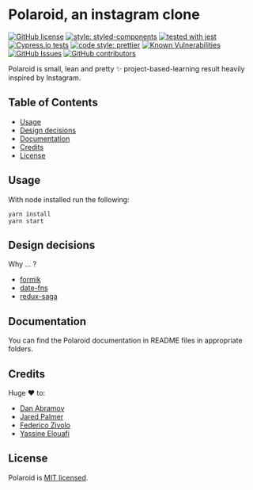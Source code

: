 # Polaroid, an instagram clone

[![GitHub license](https://img.shields.io/badge/license-MIT-blue.svg)](https://github.com/facebook/react/blob/master/LICENSE)
[![style: styled-components](https://img.shields.io/badge/style-%F0%9F%92%85%20styled--components-orange.svg?colorB=daa357&colorA=db748e)](https://github.com/styled-components/styled-components)
[![tested with jest](https://img.shields.io/badge/tested_with-jest-99424f.svg)](https://github.com/facebook/jest)
[![Cypress.io tests](https://img.shields.io/badge/cypress.io-tests-green.svg?style=flat-square)](https://cypress.io)
[![code style: prettier](https://img.shields.io/badge/code_style-prettier-ff69b4.svg)](https://github.com/prettier/prettier)
[![Known Vulnerabilities](https://snyk.io/test/github/malcodeman/polaroid-client/badge.svg)](https://snyk.io/test/github/malcodeman/polaroid-client)
[![GitHub Issues](https://img.shields.io/github/issues/malcodeman/polaroid-client.svg)](https://github.com/malcodeman/polaroid-client/issues)
[![GitHub contributors](https://img.shields.io/github/contributors/malcodeman/polaroid-client.svg)](https://github.com/malcodeman/polaroid-client)

Polaroid is small, lean and pretty ✨ project-based-learning result heavily inspired by Instagram.

## Table of Contents

- [Usage](#usage)
- [Design decisions](#design-decisions)
- [Documentation](#documentation)
- [Credits](#credits)
- [License](#license)

## Usage

With node installed run the following:

```
yarn install
yarn start
```

## Design decisions

Why ... ?

- [formik](https://github.com/reduxjs/redux/issues/1287#issuecomment-175351978)
- [date-fns](https://github.com/date-fns/date-fns/issues/275#issuecomment-264934189)
- [redux-saga](https://stackoverflow.com/questions/34930735/pros-cons-of-using-redux-saga-with-es6-generators-vs-redux-thunk-with-es2017-asy/34933395#34933395)

## Documentation

You can find the Polaroid documentation in README files in appropriate folders.

## Credits

Huge ❤️ to:

- [Dan Abramov](https://github.com/gaearon)
- [Jared Palmer](https://github.com/jaredpalmer)
- [Federico Zivolo](https://github.com/FezVrasta)
- [Yassine Elouafi](https://github.com/yelouafi)

## License

Polaroid is [MIT licensed](./LICENSE).
